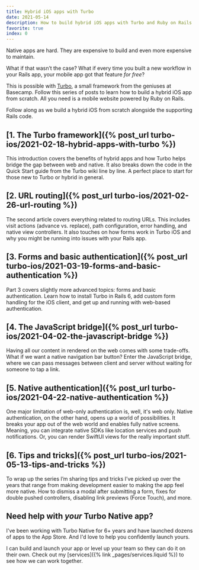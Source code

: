 ```yaml
---
title: Hybrid iOS apps with Turbo
date: 2021-05-14
description: How to build hybrid iOS apps with Turbo and Ruby on Rails. An ongoing series covering authentication, the JavaScript bridge, architecture, and more.
favorite: true
index: 0
---
```


Native apps are hard. They are expensive to build and even more expensive to maintain.

What if that wasn’t the case? What if every time you built a new workflow in your Rails app, your mobile app got that feature *for free*?

This is possible with [Turbo](https://github.com/hotwired/turbo-ios/), a small framework from the geniuses at Basecamp. Follow this series of posts to learn how to build a hybrid iOS app from scratch. All you need is a mobile website powered by Ruby on Rails.

Follow along as we build a hybrid iOS from scratch alongside the supporting Rails code.

## [1. The Turbo framework]({% post_url turbo-ios/2021-02-18-hybrid-apps-with-turbo %})

This introduction covers the benefits of hybrid apps and how Turbo helps bridge the gap between web and native. It also breaks down the code in the Quick Start guide from the Turbo wiki line by line. A perfect place to start for those new to Turbo or hybrid in general.

## [2. URL routing]({% post_url turbo-ios/2021-02-26-url-routing %})

The second article covers everything related to routing URLs. This includes visit actions (advance vs. replace), path configuration, error handling, and native view controllers. It also touches on how forms work in Turbo iOS and why you might be running into issues with your Rails app.

## [3. Forms and basic authentication]({% post_url turbo-ios/2021-03-19-forms-and-basic-authentication %})

Part 3 covers slightly more advanced topics: forms and basic authentication. Learn how to install Turbo in Rails 6, add custom form handling for the iOS client, and get up and running with web-based authentication.

## [4. The JavaScript bridge]({% post_url turbo-ios/2021-04-02-the-javascript-bridge %})

Having all our content in rendered on the web comes with some trade-offs. What if we want a native navigation bar button? Enter the JavaScript bridge, where we can pass messages between client and server without waiting for someone to tap a link.

## [5. Native authentication]({% post_url turbo-ios/2021-04-22-native-authentication %})

One major limitation of web-only authentication is, well, it's web only. Native authentication, on the other hand, opens up a world of possibilities. It breaks your app out of the web world and enables fully native screens. Meaning, you can integrate native SDKs like location services and push notifications. Or, you can render SwiftUI views for the really important stuff.

## [6. Tips and tricks]({% post_url turbo-ios/2021-05-13-tips-and-tricks %})

To wrap up the series I’m sharing tips and tricks I’ve picked up over the years that range from making development easier to making the app feel more native. How to dismiss a modal after submitting a form, fixes for double pushed controllers, disabling link previews (Force Touch), and more.

## Need help with _your_ Turbo Native app?

I've been working with Turbo Native for 6+ years and have launched dozens of apps to the App Store. And I'd love to help you confidently launch yours.

I can build and launch your app or level up your team so they can do it on their own. Check out my [services]({% link _pages/services.liquid %}) to see how we can work together.
